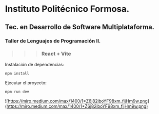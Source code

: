 # Instituto Politécnico Formosa.

## Tec. en Desarrollo de Software Multiplataforma.

### Taller de Lenguajes de Programación II.

>>> ### React + Vite

Instalación de dependencias: 
```bash
npm install 
```
Ejecutar el proyecto:
```bash
npm run dev 
```




![https://miro.medium.com/max/1400/1*Z6j82iboYF98xm_fijHm9w.png](https://miro.medium.com/max/1400/1*Z6j82iboYF98xm_fijHm9w.png)